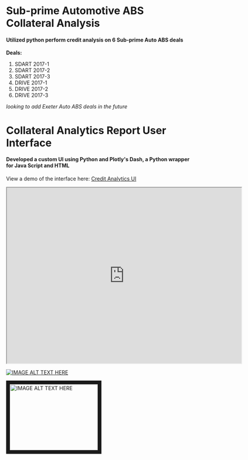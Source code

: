 # Sub-prime Automotive ABS Collateral Analysis
#### Utilized python perform credit analysis on 6 Sub-prime Auto ABS deals
**Deals:** 
1. SDART 2017-1
2. SDART 2017-2
3. SDART 2017-3
4. DRIVE 2017-1
5. DRIVE 2017-2
6. DRIVE 2017-3

*looking to add Exeter Auto ABS deals in the future*

# Collateral Analytics Report User Interface 
#### Developed a custom UI using Python and Plotly's Dash, a Python wrapper for Java Script and HTML

View a demo of the interface here: [Credit Analytics UI](https://drive.google.com/open?id=1ne4Oeo2v2sQ_5SbQPk_yN02hKrq3TV_f "Google Drive Video")


<iframe src="https://drive.google.com/file/d/1ne4Oeo2v2sQ_5SbQPk_yN02hKrq3TV_f/preview" width="640" height="480"></iframe>


[![IMAGE ALT TEXT HERE](https://drive.google.com/file/d/1ne4Oeo2v2sQ_5SbQPk_yN02hKrq3TV_f/preview)](https://drive.google.com/file/d/1ne4Oeo2v2sQ_5SbQPk_yN02hKrq3TV_f/preview)

<a href="(https://drive.google.com/open?feature=player_embedded&v=1ne4Oeo2v2sQ_5SbQPk_yN02hKrq3TV_f
" target="_blank"><img src="https://drive.google.com/file/d/1ne4Oeo2v2sQ_5SbQPk_yN02hKrq3TV_f/preview" 
alt="IMAGE ALT TEXT HERE" width="240" height="180" border="10" /></a>

